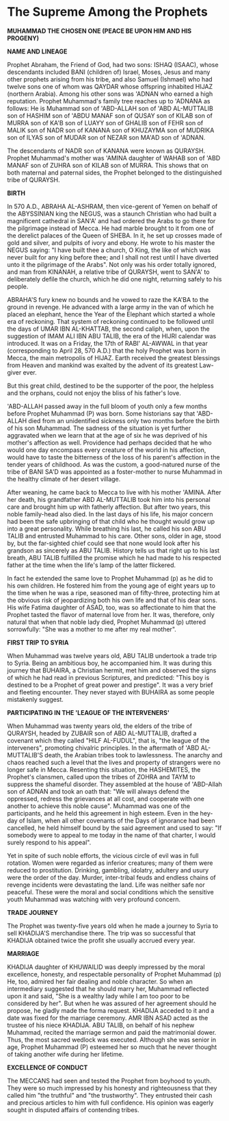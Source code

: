The Supreme Among the Prophets
==============================

**MUHAMMAD THE CHOSEN ONE (PEACE BE UPON HIM AND HIS PROGENY)**

**NAME AND LINEAGE**

Prophet Abraham, the Friend of God, had two sons: ISHAQ (ISAAC), whose
descendants included BANI (children of) Israel, Moses, Jesus and many
other prophets arising from his tribe, and also Samuel (Ishmael) who had
twelve sons one of whom was QAYDAR whose offspring inhabited HIJAZ
(northern Arabia). Among his other sons was 'ADNAN who earned a high
reputation. Prophet Muhammad's family tree reaches up to 'ADNANA as
follows: He is Muhammad son of 'ABD-ALLAH son of 'ABD AL-MUTTALIB son of
HASHIM son of 'ABDU MANAF son of QUSAY son of KILAB son of MURRA son of
KA'B son of LUAYY son of GHALIB son of FEHR son of MALIK son of NADR son
of KANANA son of KHUZAYMA son of MUDRIKA son of ILYAS son of MUDAR son
of NEZAR son MA'AD son of 'ADNAN.

The descendants of NADR son of KANANA were known as QURAYSH. Prophet
Muhammad's mother was 'AMINA daughter of WAHAB son of 'ABD MANAF son of
ZUHRA son of KILAB son of MURRA. This shows that on both maternal and
paternal sides, the Prophet belonged to the distinguished tribe of
QURAYSH.

**BIRTH**

In 570 A.D., ABRAHA AL-ASHRAM, then vice-gerent of Yemen on behalf of
the ABYSSINIAN king the NEGUS, was a staunch Christian who had built a
magnificent cathedral in SAN'A' and had ordered the Arabs to go there
for the pilgrimage instead of Mecca. He had marble brought to it from
one of the derelict palaces of the Queen of SHEBA. In it, he set up
crosses made of gold and silver, and pulpits of ivory and ebony. He
wrote to his master the NEGUS saying: "I have built thee a church, O
King, the like of which was never built for any king before thee; and I
shall not rest until I have diverted unto it the pilgrimage of the
Arabs". Not only was his order totally ignored, and man from KINANAH, a
relative tribe of QURAYSH, went to SAN'A' to deliberately defile the
church, which he did one night, returning safely to his people.

ABRAHA'S fury knew no bounds and he vowed to raze the KA'BA to the
ground in revenge. He advanced with a large army in the van of which he
placed an elephant, hence the Year of the Elephant which started a whole
era of reckoning. That system of reckoning continued to be followed
until the days of UMAR IBN AL-KHATTAB, the second caliph, when, upon the
suggestion of IMAM ALI IBN ABU TALIB, the era of the HIJRI calendar was
introduced. It was on a Friday, the 17th of RABI' AL-AWWAL in that year
(corresponding to April 28, 570 A.D.) that the holy Prophet was born in
Mecca, the main metropolis of HIJAZ. Earth received the greatest
blessings from Heaven and mankind was exalted by the advent of its
greatest Law-giver ever.

But this great child, destined to be the supporter of the poor, the
helpless and the orphans, could not enjoy the bliss of his father's
love.

'ABD-ALLAH passed away in the full bloom of youth only a few months
before Prophet Muhammad (P) was born. Some historians say that
'ABD-ALLAH died from an unidentified sickness only two months before the
birth of his son Muhammad. The sadness of the situation is yet further
aggravated when we learn that at the age of six he was deprived of his
mother's affection as well. Providence had perhaps decided that he who
would one day encompass every creature of the world in his affection,
would have to taste the bitterness of the loss of his parent's affection
in the tender years of childhood. As was the custom, a good-natured
nurse of the tribe of BANI SA'D was appointed as a foster-mother to
nurse Muhammad in the healthy climate of her desert village.

After weaning, he came back to Mecca to live with his mother 'AMINA.
After her death, his grandfather ABD AL-MUTTALIB took him into his
personal care and brought him up with fatherly affection. But after two
years, this noble family-head also died. In the last days of his life,
his major concern had been the safe upbringing of that child who he
thought would grow up into a great personality. While breathing his
last, he called his son ABU TALIB and entrusted Muhammad to his care.
Other sons, older in age, stood by, but the far-sighted chief could see
that none would look after his grandson as sincerely as ABU TALIB.
History tells us that right up to his last breath, ABU TALIB fulfilled
the promise which he had made to his respected father at the time when
the life's lamp of the latter flickered.

In fact he extended the same love to Prophet Muhammad (p) as he did to
his own children. He fostered him from the young age of eight years up
to the time when he was a ripe, seasoned man of fifty-three, protecting
him at the obvious risk of jeopardizing both his own life and that of
his dear sons. His wife Fatima daughter of ASAD, too, was so
affectionate to him that the Prophet tasted the flavor of maternal love
from her. It was, therefore, only natural that when that noble lady
died, Prophet Muhammad (p) uttered sorrowfully: "She was a mother to me
after my real mother".

**FIRST TRIP TO SYRIA**

When Muhammad was twelve years old, ABU TALIB undertook a trade trip to
Syria. Being an ambitious boy, he accompanied him. It was during this
journey that BUHAIRA, a Christian hermit, met him and observed the signs
of which he had read in previous Scriptures, and predicted: "This boy is
destined to be a Prophet of great power and prestige". It was a very
brief and fleeting encounter. They never stayed with BUHAIRA as some
people mistakenly suggest.

**PARTICIPATING IN THE 'LEAGUE OF THE INTERVENERS'**

When Muhammad was twenty years old, the elders of the tribe of QURAYSH,
headed by ZUBAIR son of ABD AL-MUTTALIB, drafted a covenant which they
called "HILF AL-FUDUL", that is, "the league of the interveners",
promoting chivalric principles. In the aftermath of 'ABD AL-MUTTALIB'S
death, the Arabian tribes took to lawlessness. The anarchy and chaos
reached such a level that the lives and property of strangers were no
longer safe in Mecca. Resenting this situation, the HASHEMITES, the
Prophet's clansmen, called upon the tribes of ZOHRA and TAYM to suppress
the shameful disorder. They assembled at the house of 'ABD-Allah son of
ADNAN and took an oath that: "We will always defend the oppressed,
redress the grievances at all cost, and cooperate with one another to
achieve this noble cause". Muhammad was one of the participants, and he
held this agreement in high esteem. Even in the hey-day of Islam, when
all other covenants of the Days of ignorance had been cancelled, he held
himself bound by the said agreement and used to say: "If somebody were
to appeal to me today in the name of that charter, I would surely
respond to his appeal".

Yet in spite of such noble efforts, the vicious circle of evil was in
full rotation. Women were regarded as inferior creatures; many of them
were reduced to prostitution. Drinking, gambling, idolatry, adultery and
usury were the order of the day. Murder, inter-tribal feuds and endless
chains of revenge incidents were devastating the land. Life was neither
safe nor peaceful. These were the moral and social conditions which the
sensitive youth Muhammad was watching with very profound concern.

**TRADE JOURNEY**

The Prophet was twenty-five years old when he made a journey to Syria
to sell KHADIJA'S merchandise there. The trip was so successful that
KHADIJA obtained twice the profit she usually accrued every year.

**MARRIAGE**

KHADIJA daughter of KHUWAILID was deeply impressed by the moral
excellence, honesty, and respectable personality of Prophet Muhammad (p)
He, too, admired her fair dealing and noble character. So when an
intermediary suggested that he should marry her, Muhammad reflected upon
it and said, "She is a wealthy lady while I am too poor to be considered
by her". But when he was assured of her agreement should he propose, he
gladly made the forma request. KHADIJA acceded to it and a date was
fixed for the marriage ceremony. AMR IBN ASAD acted as the trustee of
his niece KHADIJA. ABU TALIB, on behalf of his nephew Muhammad, recited
the marriage sermon and paid the matrimonial dower. Thus, the most
sacred wedlock was executed. Although she was senior in age, Prophet
Muhammad (P) esteemed her so much that he never thought of taking
another wife during her lifetime.

**EXCELLENCE OF CONDUCT**

The MECCANS had seen and tested the Prophet from boyhood to youth. They
were so much impressed by his honesty and righteousness that they called
him "the truthful" and "the trustworthy". They entrusted their cash and
precious articles to him with full confidence. His opinion was eagerly
sought in disputed affairs of contending tribes.
